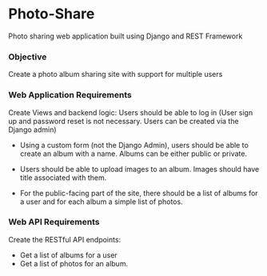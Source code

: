 # Photo-Share

Photo sharing web application built using Django and REST Framework

### Objective

Create a photo album sharing site with support for multiple users

### Web Application Requirements

Create Views and backend logic:
Users should be able to log in (User sign up and password reset is not necessary. Users can be created via the Django admin)

- Using a custom form (not the Django Admin), users should be able to create an album with a name. Albums can be either public or private.

- Users should be able to upload images to an album. Images should have title associated with them.

- For the public-facing part of the site, there should be a list of albums for a user and for each album a simple list of photos.

### Web API Requirements

Create the RESTful API endpoints:
* Get a list of albums for a user
* Get a list of photos for an album.
